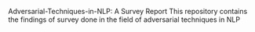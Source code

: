 Adversarial-Techniques-in-NLP: A Survey Report
This repository contains the findings of survey done in the field of adversarial techniques in NLP 
